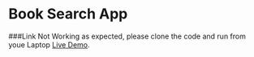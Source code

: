 # Book Search App


###Link Not Working as expected, please clone the code and run from youe Laptop
[Live Demo](https://627a03e3ba249d43c7f7416a--mrunal-book-search.netlify.app/).

